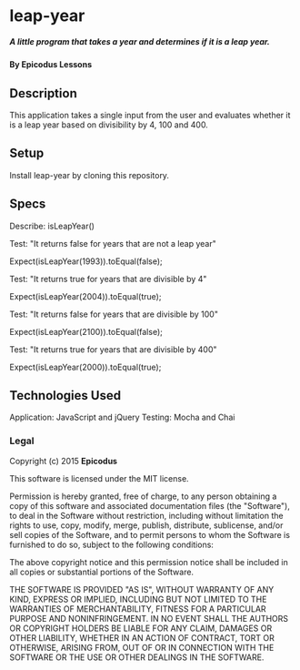# leap-year

##### A little program that takes a year and determines if it is a leap year.

#### By Epicodus Lessons

## Description

This application takes a single input from the user and evaluates whether it is a leap year based on divisibility by 4, 100 and 400.  

## Setup

Install leap-year by cloning this repository.

## Specs

Describe: isLeapYear()

Test: "It returns false for years that are not a leap year"

Expect(isLeapYear(1993)).toEqual(false);

Test: "It returns true for years that are divisible by 4"

Expect(isLeapYear(2004)).toEqual(true);

Test: "It returns false for years that are divisible by 100"

Expect(isLeapYear(2100)).toEqual(false);

Test: "It returns true for years that are divisible by 400"

Expect(isLeapYear(2000)).toEqual(true);

## Technologies Used

Application: JavaScript and jQuery
Testing:  Mocha and Chai

### Legal

Copyright (c) 2015 **Epicodus**

This software is licensed under the MIT license.

Permission is hereby granted, free of charge, to any person obtaining a copy
of this software and associated documentation files (the "Software"), to deal
in the Software without restriction, including without limitation the rights
to use, copy, modify, merge, publish, distribute, sublicense, and/or sell
copies of the Software, and to permit persons to whom the Software is
furnished to do so, subject to the following conditions:

The above copyright notice and this permission notice shall be included in
all copies or substantial portions of the Software.

THE SOFTWARE IS PROVIDED "AS IS", WITHOUT WARRANTY OF ANY KIND, EXPRESS OR
IMPLIED, INCLUDING BUT NOT LIMITED TO THE WARRANTIES OF MERCHANTABILITY,
FITNESS FOR A PARTICULAR PURPOSE AND NONINFRINGEMENT. IN NO EVENT SHALL THE
AUTHORS OR COPYRIGHT HOLDERS BE LIABLE FOR ANY CLAIM, DAMAGES OR OTHER
LIABILITY, WHETHER IN AN ACTION OF CONTRACT, TORT OR OTHERWISE, ARISING FROM,
OUT OF OR IN CONNECTION WITH THE SOFTWARE OR THE USE OR OTHER DEALINGS IN
THE SOFTWARE.
